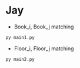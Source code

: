 # Jay

- Book_i, Book_j matching

```
py main1.py
```

- Floor_i, Floor_j matching

```
py main2.py
```